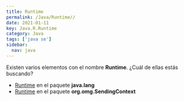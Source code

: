 ```yaml
---
title: Runtime
permalink: /Java/Runtime//
date: 2021-01-11
key: Java.R.Runtime
category: Java
tags: ['java se']
sidebar: 
  nav: java
---
```


Existen varios elementos con el nombre **Runtime**. ¿Cuál de ellas estás buscando?
<ul>
<li><a href="/Java/Runtime-java-lang/">Runtime</a> en el paquete <strong>java.lang</strong></li>
<li><a href="/Java/RunTime-org-omg-SendingContext/">Runtime</a> en el paquete <strong>org.omg.SendingContext</strong></li>
<ul>
